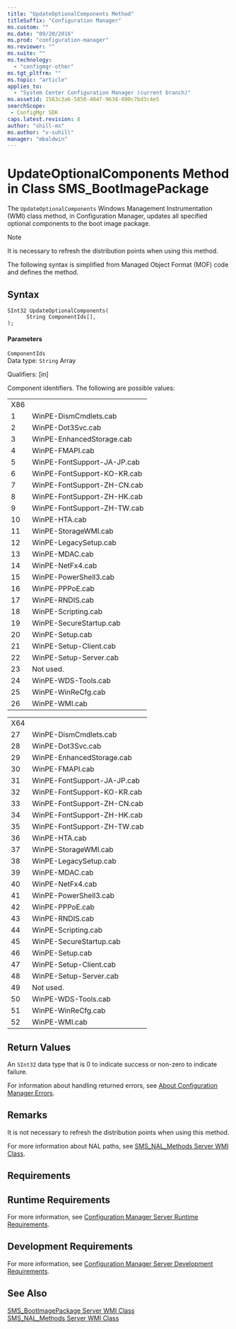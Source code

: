 ```yaml
---
title: "UpdateOptionalComponents Method"
titleSuffix: "Configuration Manager"
ms.custom: ""
ms.date: "09/20/2016"
ms.prod: "configuration-manager"
ms.reviewer: ""
ms.suite: ""
ms.technology:
  - "configmgr-other"
ms.tgt_pltfrm: ""
ms.topic: "article"
applies_to:
  - "System Center Configuration Manager (current branch)"
ms.assetid: 1563c3a6-5850-404f-9638-090c7bd3c4e5searchScope: - ConfigMgr SDK
caps.latest.revision: 8
author: "shill-ms"
ms.author: "v-suhill"
manager: "mbaldwin"
---
```

# UpdateOptionalComponents Method in Class SMS_BootImagePackage
The `UpdateOptionalComponents` Windows Management Instrumentation (WMI) class method, in Configuration Manager, updates all specified optional components to the boot image package.  

> [!NOTE]
>  It is necessary to refresh the distribution points when using this method.  

 The following syntax is simplified from Managed Object Format (MOF) code and defines the method.  

## Syntax  

```  
SInt32 UpdateOptionalComponents(  
      String ComponentIds[],  
);  
```  

#### Parameters  
 `ComponentIds`  
 Data type: `String` Array  

 Qualifiers: [in]  

 Component identifiers. The following are possible values:  

|||  
|-|-|  
|X86||  
|1|WinPE-DismCmdlets.cab|  
|2|WinPE-Dot3Svc.cab|  
|3|WinPE-EnhancedStorage.cab|  
|4|WinPE-FMAPI.cab|  
|5|WinPE-FontSupport-JA-JP.cab|  
|6|WinPE-FontSupport-KO-KR.cab|  
|7|WinPE-FontSupport-ZH-CN.cab|  
|8|WinPE-FontSupport-ZH-HK.cab|  
|9|WinPE-FontSupport-ZH-TW.cab|  
|10|WinPE-HTA.cab|  
|11|WinPE-StorageWMI.cab|  
|12|WinPE-LegacySetup.cab|  
|13|WinPE-MDAC.cab|  
|14|WinPE-NetFx4.cab|  
|15|WinPE-PowerShell3.cab|  
|16|WinPE-PPPoE.cab|  
|17|WinPE-RNDIS.cab|  
|18|WinPE-Scripting.cab|  
|19|WinPE-SecureStartup.cab|  
|20|WinPE-Setup.cab|  
|21|WinPE-Setup-Client.cab|  
|22|WinPE-Setup-Server.cab|  
|23|Not used.|  
|24|WinPE-WDS-Tools.cab|  
|25|WinPE-WinReCfg.cab|  
|26|WinPE-WMI.cab|  

|||  
|-|-|  
|X64||  
|27|WinPE-DismCmdlets.cab|  
|28|WinPE-Dot3Svc.cab|  
|29|WinPE-EnhancedStorage.cab|  
|30|WinPE-FMAPI.cab|  
|31|WinPE-FontSupport-JA-JP.cab|  
|32|WinPE-FontSupport-KO-KR.cab|  
|33|WinPE-FontSupport-ZH-CN.cab|  
|34|WinPE-FontSupport-ZH-HK.cab|  
|35|WinPE-FontSupport-ZH-TW.cab|  
|36|WinPE-HTA.cab|  
|37|WinPE-StorageWMI.cab|  
|38|WinPE-LegacySetup.cab|  
|39|WinPE-MDAC.cab|  
|40|WinPE-NetFx4.cab|  
|41|WinPE-PowerShell3.cab|  
|42|WinPE-PPPoE.cab|  
|43|WinPE-RNDIS.cab|  
|44|WinPE-Scripting.cab|  
|45|WinPE-SecureStartup.cab|  
|46|WinPE-Setup.cab|  
|47|WinPE-Setup-Client.cab|  
|48|WinPE-Setup-Server.cab|  
|49|Not used.|  
|50|WinPE-WDS-Tools.cab|  
|51|WinPE-WinReCfg.cab|  
|52|WinPE-WMI.cab|  

## Return Values  
 An `SInt32` data type that is 0 to indicate success or non-zero to indicate failure.  

 For information about handling returned errors, see [About Configuration Manager Errors](../../../develop/core/understand/about-configuration-manager-errors.md).  

## Remarks  
 It is not necessary to refresh the distribution points when using this method.  

 For more information about NAL paths, see [SMS_NAL_Methods Server WMI Class](../../../develop/reference/misc/sms_nal_methods-server-wmi-class.md).  

## Requirements  

## Runtime Requirements  
 For more information, see [Configuration Manager Server Runtime Requirements](../../../develop/core/reqs/server-runtime-requirements.md).  

## Development Requirements  
 For more information, see [Configuration Manager Server Development Requirements](../../../develop/core/reqs/server-development-requirements.md).  

## See Also  
 [SMS_BootImagePackage Server WMI Class](../../../develop/reference/osd/sms_bootimagepackage-server-wmi-class.md)   
 [SMS_NAL_Methods Server WMI Class](../../../develop/reference/misc/sms_nal_methods-server-wmi-class.md)
